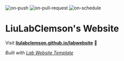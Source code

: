 
  ![on-push](../../actions/workflows/on-push.yaml/badge.svg)
  ![on-pull-request](../../actions/workflows/on-pull-request.yaml/badge.svg)
  ![on-schedule](../../actions/workflows/on-schedule.yaml/badge.svg)

  # LiuLabClemson's Website

  Visit **[liulabclemson.github.io/labwebsite](https://liulabclemson.github.io/labwebsite)** 🚀

  _Built with [Lab Website Template](https://greene-lab.gitbook.io/lab-website-template-docs)_
